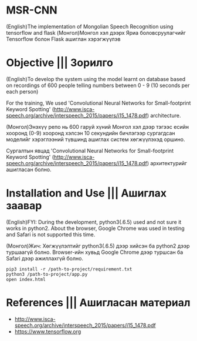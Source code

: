 # MSR-CNN
  (English)The implementation of Mongolian Speech Recognition using tensorflow and flask
  (Монгол)Монгол хэл дээрх Яриа боловсруулагчийг Tensorflow болон Flask ашиглан хэрэгжүүлэв

# Objective ||| Зорилго
  (English)To develop the system using the model learnt on database based on recordings of 600 people telling numbers between 0 - 9 (10 seconds per each person)

  For the training, We used 'Convolutional Neural Networks for Small-footprint Keyword Spotting' (http://www.isca-speech.org/archive/interspeech_2015/papers/i15_1478.pdf) architecture.
  
  
  (Монгол)Энэхүү репо нь 600 гаруй хүний Монгол хэл дээр тэгээс есийн хооронд (0-9) хооронд хэлсэн 10 секундийн бичлэгээр сургагдсан моделийг хэрэглээний түвшинд ашиглах систем хөгжүүлэхэд оршино.

  Сургалтын явцад 'Convolutional Neural Networks for Small-footprint Keyword Spotting' (http://www.isca-speech.org/archive/interspeech_2015/papers/i15_1478.pdf) архитектурийг ашигласан болно.

# Installation and Use ||| Ашиглах заавар
  (English)FYI: During the development, python3(.6.5) used and not sure it works in python2. About the browser, Google Chrome was used in testing and Safari is not supported this time.

  (Монгол)Жич: Хөгжүүлэлтийг python3(.6.5) дээр хийсэн ба python2 дээр туршаагүй болно. Browser-ийн хувьд Google Chrome дээр туршсан ба Safari дээр ажиллахгүй болно.
  
    pip3 install -r /path-to-project/requirement.txt
    python3 /path-to-project/app.py
    open index.html
    
# References ||| Ашигласан материал
  
  - http://www.isca-speech.org/archive/interspeech_2015/papers/i15_1478.pdf
  - https://www.tensorflow.org
